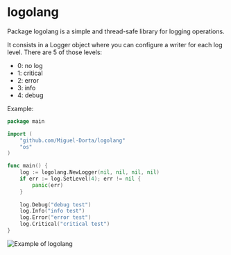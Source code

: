 # logolang
Package logolang is a simple and thread-safe library for logging operations.

It consists in a Logger object where you can configure a writer for each log level. There are 5 of those levels:
- 0: no log
- 1: critical
- 2: error
- 3: info
- 4: debug

Example:
```go
package main

import (
	"github.com/Miguel-Dorta/logolang"
	"os"
)

func main() {
	log := logolang.NewLogger(nil, nil, nil, nil)
	if err := log.SetLevel(4); err != nil {
		panic(err)
	}
	
	log.Debug("debug test")
	log.Info("info test")
	log.Error("error test")
	log.Critical("critical test")
}
```

![Example of logolang](https://i.nth.sh/media/4mM4w8KV46/nU17GQ50q1.png)
